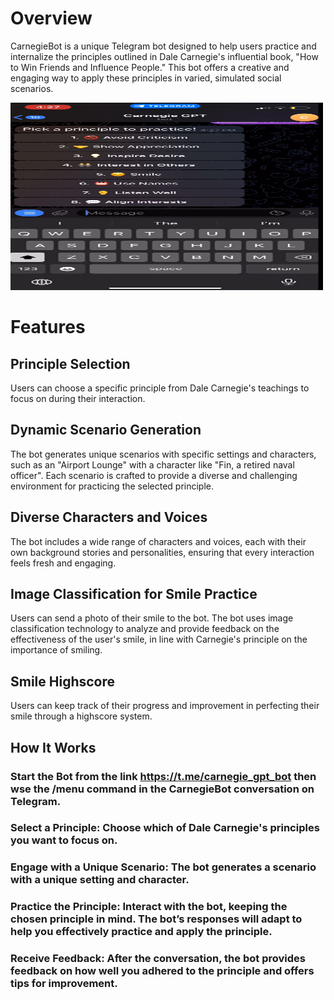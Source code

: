 # Overview
CarnegieBot is a unique Telegram bot designed to help users practice and internalize the principles outlined in Dale Carnegie's influential book, "How to Win Friends and Influence People." This bot offers a creative and engaging way to apply these principles in varied, simulated social scenarios.

<a href="https://youtu.be/C86Hq0Tt-jc" title="Watch our Demo Video">
    <img src="static/image.png" alt="Demo Video" width="500" height="300"/>
</a>

# Features
## Principle Selection
Users can choose a specific principle from Dale Carnegie's teachings to focus on during their interaction.
## Dynamic Scenario Generation
The bot generates unique scenarios with specific settings and characters, such as an "Airport Lounge" with a character like "Fin, a retired naval officer".
Each scenario is crafted to provide a diverse and challenging environment for practicing the selected principle.
## Diverse Characters and Voices
The bot includes a wide range of characters and voices, each with their own background stories and personalities, ensuring that every interaction feels fresh and engaging.
## Image Classification for Smile Practice
Users can send a photo of their smile to the bot.
The bot uses image classification technology to analyze and provide feedback on the effectiveness of the user's smile, in line with Carnegie's principle on the importance of smiling.
## Smile Highscore
Users can keep track of their progress and improvement in perfecting their smile through a highscore system.
## How It Works
### Start the Bot from the link https://t.me/carnegie_gpt_bot then wse the /menu command in the CarnegieBot conversation on Telegram.

### Select a Principle: Choose which of Dale Carnegie's principles you want to focus on.

### Engage with a Unique Scenario: The bot generates a scenario with a unique setting and character.

### Practice the Principle: Interact with the bot, keeping the chosen principle in mind. The bot’s responses will adapt to help you effectively practice and apply the principle.

### Receive Feedback: After the conversation, the bot provides feedback on how well you adhered to the principle and offers tips for improvement.
